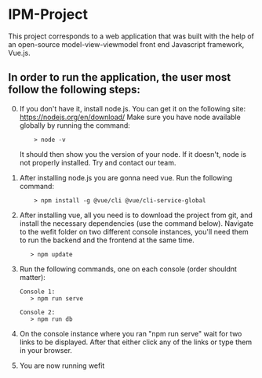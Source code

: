 # IPM-Project
This project corresponds to a web application that was built with the help of an open-source model-view-viewmodel front end Javascript framework, Vue.js.

## In order to run the application, the user most follow the following steps:

0. If you don't have it, install node.js. You can get it on the following site: https://nodejs.org/en/download/
   Make sure you have node available globally by running the command:
 
           > node -v

   It should then show you the version of your node. If it doesn't, node is not properly installed. Try and contact our team.

1. After installing node.js you are gonna need vue. Run the following command: 
           
           > npm install -g @vue/cli @vue/cli-service-global

2. After installing vue, all you need is to download the project from git, and install the necessary dependencies (use the command below). Navigate to the wefit folder on two different console instances, you'll need them to run the backend and the frontend at the same time.

          > npm update

3. Run the following commands, one on each console (order shouldnt matter):
       
       Console 1:
          > npm run serve
       
       Console 2:
          > npm run db      

4. On the console instance where you ran "npm run serve" wait for two links to be displayed. After that either click any of the links or type them in your browser. 


5. You are now running wefit
